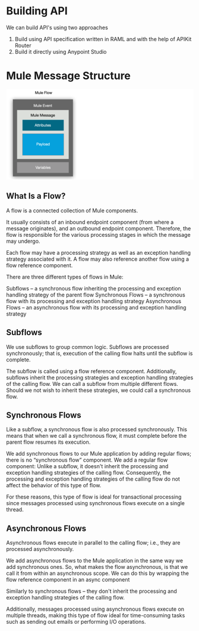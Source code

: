 
# Building API

We can build API's using two approaches

1. Build using API specification written in RAML and with the help of APIKit Router
2. Build it directly using Anypoint Studio



# Mule Message Structure
![MuleMessage](https://github.com/Mulesoft-Tutorials/Documents/blob/master/images/MuleEventandMsg.png) 


## What Is a Flow?

A flow is a connected collection of Mule components.

It usually consists of an inbound endpoint component (from where a message originates), and an outbound endpoint component. Therefore, the flow is responsible for the various processing stages in which the message may undergo.

Each flow may have a processing strategy as well as an exception handling strategy associated with it. A flow may also reference another flow using a flow reference component.

There are three different types of flows in Mule:

Subflows – a synchronous flow inheriting the processing and exception handling strategy of the parent flow
Synchronous Flows – a synchronous flow with its processing and exception handling strategy
Asynchronous Flows – an asynchronous flow with its processing and exception handling strategy

## Subflows

We use subflows to group common logic. Subflows are processed synchronously; that is, execution of the calling flow halts until the subflow is complete.

The subflow is called using a flow reference component. Additionally, subflows inherit the processing strategies and exception handling strategies of the calling flow. We can call a subflow from multiple different flows. Should we not wish to inherit these strategies, we could call a synchronous flow.

## Synchronous Flows

Like a subflow, a synchronous flow is also processed synchronously. This means that when we call a synchronous flow, it must complete before the parent flow resumes its execution.

We add synchronous flows to our Mule application by adding regular flows; there is no “synchronous flow” component. We add a regular flow component:
Unlike a subflow, it doesn't inherit the processing and exception handling strategies of the calling flow. Consequently, the processing and exception handling strategies of the calling flow do not affect the behavior of this type of flow.

For these reasons, this type of flow is ideal for transactional processing since messages processed using synchronous flows execute on a single thread.


## Asynchronous Flows

Asynchronous flows execute in parallel to the calling flow; i.e., they are processed asynchronously.

We add asynchronous flows to the Mule application in the same way we add synchronous ones. So, what makes the flow asynchronous, is that we call it from within an asynchronous scope. We can do this by wrapping the flow reference component in an async component

Similarly to synchronous flows – they don't inherit the processing and exception handling strategies of the calling flow.

Additionally, messages processed using asynchronous flows execute on multiple threads, making this type of flow ideal for time-consuming tasks such as sending out emails or performing I/O operations.

